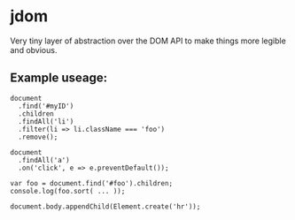 # jdom
Very tiny layer of abstraction over the DOM API to make things more legible and obvious.

Example useage:
---

    document
      .find('#myID')
      .children
      .findAll('li')
      .filter(li => li.className === 'foo')
      .remove();
      
    document
      .findAll('a')
      .on('click', e => e.preventDefault());
      
    var foo = document.find('#foo').children;
    console.log(foo.sort( ... ));
    
    document.body.appendChild(Element.create('hr'));
    
